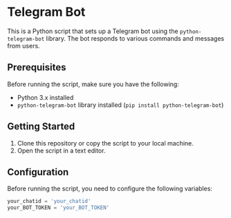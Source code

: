 # Telegram Bot

This is a Python script that sets up a Telegram bot using the `python-telegram-bot` library. The bot responds to various commands and messages from users.

## Prerequisites

Before running the script, make sure you have the following:

- Python 3.x installed
- `python-telegram-bot` library installed (`pip install python-telegram-bot`)

## Getting Started

1. Clone this repository or copy the script to your local machine.
2. Open the script in a text editor.

## Configuration

Before running the script, you need to configure the following variables:

```python
your_chatid = 'your_chatid'
your_BOT_TOKEN = 'your_BOT_TOKEN'

